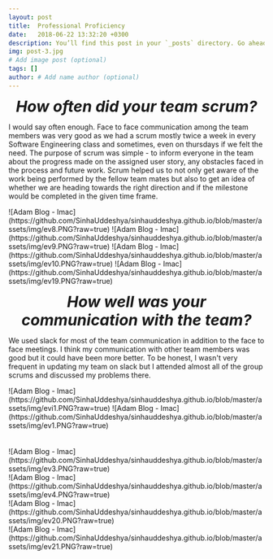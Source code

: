 ```yaml
---
layout: post
title:  Professional Proficiency
date:   2018-06-22 13:32:20 +0300
description: You’ll find this post in your `_posts` directory. Go ahead and edit it and re-build the site to see your changes. # Add post description (optional)
img: post-3.jpg 
# Add image post (optional)
tags: []
author: # Add name author (optional)
---
```

<p align="center"><span style="font-size:30px"><b><i>How often did your team scrum?</i></b></span></p>
<p> I would say often enough. Face to face communication among the team members was very good as we had a scrum mostly twice a week in every Software Engineering class and sometimes, even on thursdays if we felt the need. The purpose of scrum was simple - to inform everyone in the team about the progress made on the assigned user story, any obstacles faced in the process and future work. Scrum helped us to not only get aware of the work being performed by the fellow team mates but also to get an idea of whether we are heading towards the right direction and if the milestone would be completed in the given time frame. </p>
![Adam Blog - Imac](https://github.com/SinhaUddeshya/sinhauddeshya.github.io/blob/master/assets/img/ev8.PNG?raw=true)
![Adam Blog - Imac](https://github.com/SinhaUddeshya/sinhauddeshya.github.io/blob/master/assets/img/ev9.PNG?raw=true)
![Adam Blog - Imac](https://github.com/SinhaUddeshya/sinhauddeshya.github.io/blob/master/assets/img/ev10.PNG?raw=true)
![Adam Blog - Imac](https://github.com/SinhaUddeshya/sinhauddeshya.github.io/blob/master/assets/img/ev19.PNG?raw=true)
<p align="center"><span style="font-size:30px"><b><i>How well was your communication with the team?</i></b></span></p>
<p> We used slack for most of the team communication in addition to the face to face meetings. I think my communication with other team members was good but it could have been more better. To be honest, I wasn't very frequent in updating my team on slack but I attended almost all of the group scrums and discussed my problems there. 
</p>
![Adam Blog - Imac](https://github.com/SinhaUddeshya/sinhauddeshya.github.io/blob/master/assets/img/evi1.PNG?raw=true)
![Adam Blog - Imac](https://github.com/SinhaUddeshya/sinhauddeshya.github.io/blob/master/assets/img/ev1.PNG?raw=true)<br><br><br>
![Adam Blog - Imac](https://github.com/SinhaUddeshya/sinhauddeshya.github.io/blob/master/assets/img/ev3.PNG?raw=true)<br>
![Adam Blog - Imac](https://github.com/SinhaUddeshya/sinhauddeshya.github.io/blob/master/assets/img/ev4.PNG?raw=true)<br>
![Adam Blog - Imac](https://github.com/SinhaUddeshya/sinhauddeshya.github.io/blob/master/assets/img/ev20.PNG?raw=true)<br>
![Adam Blog - Imac](https://github.com/SinhaUddeshya/sinhauddeshya.github.io/blob/master/assets/img/ev21.PNG?raw=true)<br>
